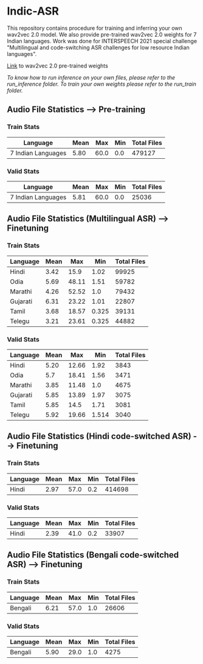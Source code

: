 # Indic-ASR
This repository contains procedure for training and inferring your own wav2vec 2.0 model. We also provide pre-trained wav2vec 2.0 weights for 7 Indian languages. Work was done for INTERSPEECH 2021 special challenge "Multilingual and code-switching ASR challenges for low resource Indian languages".

[Link](https://drive.google.com/drive/folders/1UWCQLnU0eyDCn9lkSU1kiiaQ8FIW0NSG?usp=sharing) to wav2vec 2.0 pre-trained weights

*To know how to run inference on your own files, please refer to the run_inference folder. To train your own weights please refer to the run_train folder.* 

## Audio File Statistics --> Pre-training

### Train Stats

Language | Mean | Max | Min | Total Files 
--- | --- | --- | --- |---
7 Indian Languages | 5.80 | 60.0 | 0.0 | 479127

### Valid Stats

Language | Mean | Max | Min | Total Files 
--- | --- | --- | --- |---
7 Indian Languages | 5.81 | 60.0 | 0.0 | 25036


## Audio File Statistics (Multilingual ASR) --> Finetuning

### Train Stats

Language | Mean | Max | Min | Total Files 
--- | --- | --- | --- |---
Hindi | 3.42 | 15.9 | 1.02 | 99925
Odia | 5.69 | 48.11 | 1.51 | 59782 
Marathi | 4.26 | 52.52 | 1.0 | 79432
Gujarati | 6.31 | 23.22 | 1.01 | 22807 
Tamil | 3.68 | 18.57 | 0.325 | 39131 
Telegu | 3.21 | 23.61 | 0.325 | 44882


### Valid Stats

Language | Mean | Max | Min | Total Files 
--- | --- | --- | --- |---
Hindi | 5.20 | 12.66 | 1.92 | 3843
Odia | 5.7 | 18.41 | 1.56 | 3471 
Marathi | 3.85 | 11.48 | 1.0 | 4675
Gujarati | 5.85 | 13.89 | 1.97 | 3075 
Tamil | 5.85 | 14.5 | 1.71 | 3081 
Telegu | 5.92 | 19.66 | 1.514 | 3040

## Audio File Statistics (Hindi code-switched ASR) --> Finetuning

### Train Stats

Language | Mean | Max | Min | Total Files 
--- | --- | --- | --- |---
Hindi | 2.97 | 57.0 | 0.2 | 414698

### Valid Stats

Language | Mean | Max | Min | Total Files 
--- | --- | --- | --- |---
Hindi | 2.39 | 41.0 | 0.2 | 33907



## Audio File Statistics (Bengali code-switched ASR) --> Finetuning

### Train Stats

Language | Mean | Max | Min | Total Files 
--- | --- | --- | --- |---
Bengali | 6.21 | 57.0 | 1.0 | 26606

### Valid Stats

Language | Mean | Max | Min | Total Files 
--- | --- | --- | --- |---
Bengali | 5.90 | 29.0 | 1.0 | 4275
